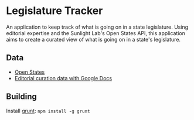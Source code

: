 # Legislature Tracker

An application to keep track of what is going on in a state legislature.  Using editorial expertise and the Sunlight Lab's Open States API, this application aims to create a curated view of what is going on in a state's legislature.

## Data

* [Open States](http://openstates.org/)
* [Editorial curation data with Google Docs](https://docs.google.com/)

## Building

Install [grunt](http://gruntjs.com/): ```npm install -g grunt```